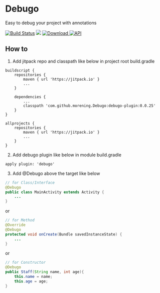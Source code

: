 # Debugo
Easy to debug your project with annotations

[![Build Status](https://travis-ci.org/morening/Debugo.svg?branch=master)](https://travis-ci.org/morening/Debugo)
[![](https://jitpack.io/v/morening/Debugo.svg)](https://jitpack.io/#morening/Debugo)
[ ![Download](https://api.bintray.com/packages/morening/maven/Debugo/images/download.svg) ](https://bintray.com/morening/maven/Debugo/_latestVersion)
[![API](https://img.shields.io/badge/API-16%2B-brightgreen.svg?style=flat)](https://android-arsenal.com/api?level=16)


## How to
1. Add jitpack repo and classpath like below in project root build.gradle
```
buildscript {
    repositories {
        maven { url 'https://jitpack.io' }
        ...
    }

    dependencies {
        ...
        classpath 'com.github.morening.Debugo:debugo-plugin:0.0.25'
    }
}

allprojects {
    repositories {
        maven { url 'https://jitpack.io' }
        ...
    }
}
```

2. Add debugo plugin like below in module build.gradle
```
apply plugin: 'debugo'
```

3. Add @Debugo above the target like below
```java
// for Class/Interface
@Debugo
public class MainActivity extends Activity {
    ...
}
```

or

```java
// for Method
@Override
@Debugo
protected void onCreate(Bundle savedInstanceState) {
    ...
}
```

or

```java
// for Constructor
@Debugo
public Staff(String name, int age){
    this.name = name;
    this.age = age;
}
```
